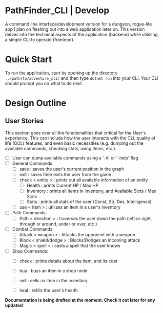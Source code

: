 # PathFinder_CLI | Develop
A command line interface/development version for a dungeon, rogue-lite app I plan on fleshing out into a web application later on. This version delves into the technical aspects of the application (backend) while utilizing a simple CLI to operate (frontend).

# Quick Start

To run the application, start by opening up the directory ```../path/to/adventure_cli/``` and then type ```dotnet run``` into your CLI. Your CLI should prompt you on what to do next.

# Design Outline

## User Stories
This section goes over all the functionalities that critical for the User's experience. This can include how the user interacts with the CLI, quality of life (QOL) features,
and even basic necessities (e.g. dumping out the available commands, checking stats, using items, etc.).

- [ ] User can dump available commands using a '-h' or '-help' flag.
- [ ] General Commands:
  - [ ] save : saves the user's current position in the graph
  - [ ] exit : saves then exits the user from the game
  - [ ] check < entity > : prints out all available information of an entity
    - [ ] Health : prints Current HP / Max HP
    - [ ] Inventory : prints all items in Inventory, and Available Slots / Max Slots
    - [ ] Stats : prints all stats of the user (Const, Str, Dex, Intelligence)
  - [ ] use < item > : utilizes an item in a user's inventory
- [ ] Path Commands:
  - [ ] Path < direction > : traverses the user down the path (left or right, through or around, under or over, etc.)
- [ ] Combat Commands:
  - [ ] Attack < weapon > : Attacks the opponent with a weapon
  - [ ] Block < shield/dodge > : Blocks/Dodges an incoming attack
  - [ ] Magic < spell > : casts a spell that the user knows
- [ ] Shop Commands:
  - [ ] check <entity> : prints details about the item, and its cost
  - [ ] buy <item> : buys an item in a shop node
  - [ ] sell <item> : sells an item in the inventory
  - [ ] heal : refills the user's health


**Documentation is being drafted at the moment. Check it out later for any updates!**
